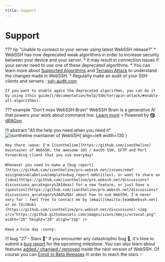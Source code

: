 ```yaml
---
title: Support
---
```


# Support

??? tip "Unable to connect to your server using latest WebSSH release?"
    * WebSSH has now deprecated weak algorithms in order to increase security between your device and your server.
    * It may result in connection issues if your server need to use one of these deprecated algorithms.
    * You can learn more about [Supported Algorithms](/documentation/help/SSH/supported-algorithms/) and [Terrapin Attack](/documentation/help/SSH/terrapin-attack/) to understand the changes made in WebSSH.
    * Regularly make an audit of your SSH clients and servers : [ssh-audit.com](https://www.ssh-audit.com)
    
    If you want to enable again the deprecated algorithms, you can do it by using [this guide](/documentation/help/SSH/terrapin-attack/#enable-all-algorithms).

??? example "Don't miss WebSSH Brain"
    WebSSH Brain is a generative AI that powers your work about command line. [Learn more](/documentation/help/webssh-brain/)
    > Powered by <img src="https://raw.githubusercontent.com/dRAGon-Okinawa/dRAGon/refs/heads/main/static/img/dragon_okinawa_icon.png" alt="dRAGon Okinawa" title="dRAGon Okinawa" style="width:16px; vertical-align:middle"/> [dRAGon](https://github.com/dRAGon-Okinawa/dRAGon)

!!! abstract "All the help you need when you need it"
    ![isontheline maintainer of WebSSH](https://avatars.githubusercontent.com/u/44212923?v=4){ align=left width=130 }

    Hey there :wave: I'm [isontheline](https://github.com/isontheline) maintainer of WebSSH, the awesome iOS / macOS SSH, SFTP and Port Forwarding client that you use everyday!

    Whenever you need to make a [bug report](https://github.com/isontheline/pro.webssh.net/issues/new?assignees=&labels=&template=bug_report.md&title=), or want to share an [idea](https://github.com/isontheline/pro.webssh.net/discussions?discussions_q=category%3AIdeas) for a new feature, or just have a [question](https://github.com/isontheline/pro.webssh.net/discussions?discussions_q=category%3AQ%26A) about how to use WebSSH, I'm never very far : feel free to contact me by [email](mailto:team@webssh.net) or on [GitHub](https://github.com/isontheline/pro.webssh.net/discussions) <img src="https://github.githubassets.com/images/icons/emoji/octocat.png" width="20" height="20" align="top" />

    Have a nice day :sunny:

!!! bug "27 - Stars :stars:"
    If you encounter any catastrophic bug :bug:, it's time to submit a [bug report](https://github.com/isontheline/pro.webssh.net/issues/new?assignees=&labels=&template=bug_report.md&title=) for the upcoming milestone.
    You can also learn about features [added / changed / removed](/documentation/changelog/27/) inside the next version of WebSSH.
    Of course you can [Enroll to Beta Releases](/documentation/becoming-external-tester/) in order to reach the stars :sparkles: